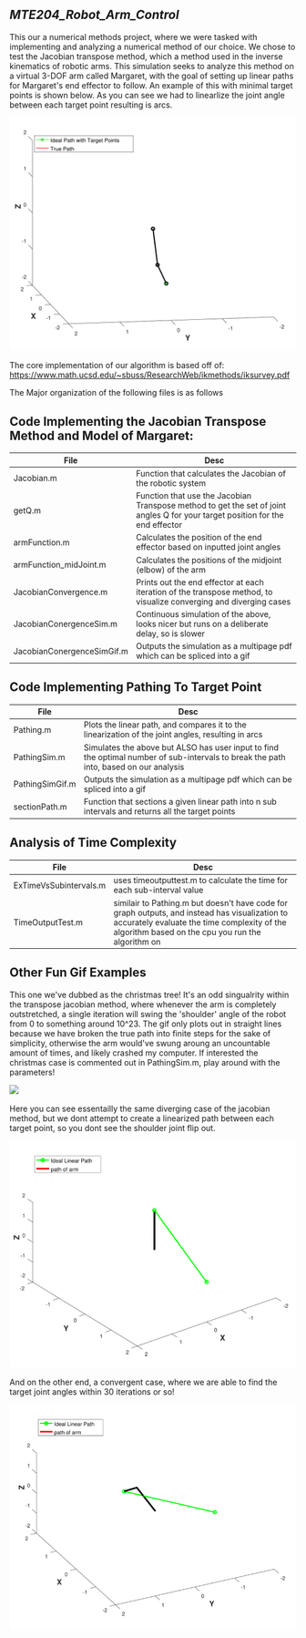 ***MTE204_Robot_Arm_Control***
---------------------------------------------
This our a numerical methods project, where we were tasked with implementing and analyzing a numerical method of our choice. We chose to test the Jacobian transpose method, which a method used in the inverse kinematics of robotic arms. This simulation seeks to analyze this method on a virtual 3-DOF arm called Margaret, with the goal of setting up linear paths for Margaret's end effector to follow. An example of this with minimal target points is shown below. As you can see we had to linearlize the joint angle between each target point resulting is arcs.

![](./VisualExamples/curvedPathing.gif)

The core implementation of our algorithm is based off of: https://www.math.ucsd.edu/~sbuss/ResearchWeb/ikmethods/iksurvey.pdf

The Major organization of the following files is as follows

Code Implementing the Jacobian Transpose Method and Model of Margaret:
----------------------------------------------
|File| Desc|
|--|--|
| Jacobian.m |Function that calculates the Jacobian of the robotic system |
|getQ.m | Function that use the Jacobian Transpose method to get the set of joint angles Q for your target position for the end effector |
|armFunction.m | Calculates the position of the end effector based on inputted joint angles |
|armFunction_midJoint.m|Calculates the positions of the midjoint (elbow) of the arm|
|JacobianConvergence.m|Prints out the end effector at each iteration of the transpose method, to visualize converging and diverging cases|
|JacobianConergenceSim.m|Continuous simulation of the above, looks nicer but runs on a deliberate delay, so is slower|
|JacobianConergenceSimGif.m|Outputs the simulation as a multipage pdf which can be spliced into a gif|

Code Implementing Pathing To Target Point
--------------------------------------------
|File|Desc|
|--|--|
|Pathing.m| Plots the linear path, and compares it to the linearization of the joint angles, resulting in arcs|
|PathingSim.m | Simulates the above but ALSO has user input to find the optimal number of sub-intervals to break the path into, based on our analysis|
|PathingSimGif.m |Outputs the simulation as a multipage pdf which can be spliced into a gif|
|sectionPath.m |Function that sections a given linear path into n sub intervals and returns all the target points|

Analysis of Time Complexity
--------------------------------------
|File|Desc|
|--|--|
|ExTimeVsSubintervals.m | uses timeoutputtest.m to calculate the time for each sub-interval value|
|TimeOutputTest.m | similair to Pathing.m but doesn't have code for graph outputs, and instead has visualization to accurately evaluate the time complexity of the algorithm based on the cpu you run the algorithm on|


Other Fun Gif Examples
--------------------------------------
This one we've dubbed as the christmas tree! It's an odd singualrity within the transpose jacobian method, where whenever the arm is completely outstretched, a single iteration will swing the 'shoulder' angle of the robot from 0 to something around 10^23. The gif only plots out in straight lines because we have broken the true path into finite steps for the sake of simplicity, otherwise the arm would've swung aroung an uncountable amount of times, and likely crashed my computer. If interested the christmas case is commented out in PathingSim.m, play around with the parameters!

![](./VisualExamples/christmas.gif)

Here you can see essentailly the same diverging case of the jacobian method, but we dont attempt to create a linearized path between each target point, so you dont see the shoulder joint flip out.

![](./VisualExamples/jacobiandivergance.gif)

And on the other end, a convergent case, where we are able to find the target joint angles within 30 iterations or so!

![](./VisualExamples/jacobianConvergence.gif)

